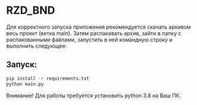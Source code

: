 # RZD_BND

Для корректного запуска приложения рекомендуется скачать архивом весь проект (ветка main). Затем распакавать архив, зайти в папку с распакованными файлами, запустить в ней командную строку и выполнить следующее:

## Запуск:
 
```sh
pip install -r requirements.txt
python main.py
```
Внимание! Для работы требуется установить python 3.8 на Ваш ПК.
